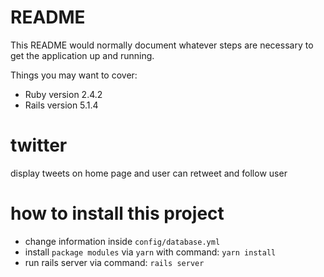 # README

This README would normally document whatever steps are necessary to get the
application up and running.

Things you may want to cover:

* Ruby version 2.4.2
* Rails version 5.1.4

# twitter
display tweets on home page and user can retweet and follow user
# how to install this project
* change information inside `config/database.yml`
* install `package modules` via `yarn` with command: `yarn install`
* run rails server via command: `rails server`
